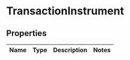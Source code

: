 # TransactionInstrument

## Properties
Name | Type | Description | Notes
------------ | ------------- | ------------- | -------------
